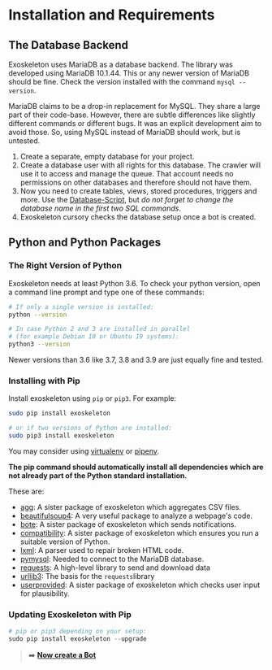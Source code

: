 # Installation and Requirements

## The Database Backend

Exoskeleton uses MariaDB as a database backend. The library was developed using MariaDB 10.1.44. This or any newer version of MariaDB should be fine. Check the version installed with the command `mysql --version`.

MariaDB claims to be a drop-in replacement for MySQL. They share a large part of their code-base. However, there are subtle differences like slightly different commands or different bugs. It was an explicit development aim to avoid those. So, using MySQL instead of MariaDB should work, but is untested.


1. Create a separate, empty database for your project.
1. Create a database user with all rights for this database. The crawler will use it to access and manage the queue. That account needs no permissions on other databases and therefore should not have them.
1. Now you need to create tables, views, stored procedures, triggers and more. Use the [Database-Script](https://github.com/RuedigerVoigt/exoskeleton/tree/master/Database-Scripts), but *do not forget to change the database name in the first two SQL commands*.
1. Exoskeleton cursory checks the database setup once a bot is created.



## Python and Python Packages

### The Right Version of Python

Exoskeleton needs at least Python 3.6. To check your python version, open a command line prompt and type one of these commands:
```bash
# If only a single version is installed:
python --version

# In case Python 2 and 3 are installed in parallel
# (for example Debian 10 or Ubuntu 19 systems):
python3 --version
```

Newer versions than 3.6 like 3.7, 3.8 and 3.9 are just equally fine and tested.

### Installing with Pip

Install exoskeleton using `pip` or `pip3`. For example:
```bash
sudo pip install exoskeleton

# or if two versions of Python are installed:
sudo pip3 install exoskeleton
```

You may consider using [virtualenv](https://virtualenv.pypa.io/en/latest/ "Documentation") or [pipenv](https://pypi.org/project/pipenv/).

**The pip command should automatically install all dependencies which are not already part of the Python standard installation.**

These are:

* [agg](https://github.com/RuedigerVoigt/agg): A sister package of exoskeleton which aggregates CSV files.
* [beautifulsoup4](https://www.crummy.com/software/BeautifulSoup/ "beautiful soup project homepage"): A very useful package to analyze a webpage's code.
* [bote](https://github.com/RuedigerVoigt/bote): A sister package of exoskeleton which sends notifications.
* [compatibility](https://github.com/RuedigerVoigt/compatibility): A sister package of exoskeleton which ensures you run a suitable version of Python.
* [lxml](https://lxml.de/): A parser used to repair broken HTML code.
* [pymysql](https://github.com/PyMySQL/PyMySQL): Needed to connect to the MariaDB database.
* [requests](https://requests.readthedocs.io/en/master/): A high-level library to send and download data
* [urllib3](https://urllib3.readthedocs.io/en/latest/): The basis for the `requests`library
* [userprovided](https://github.com/RuedigerVoigt/userprovided): A sister package of exoskeleton which checks user input for plausibility.


### Updating Exoskeleton with Pip

```python
# pip or pip3 depending on your setup:
sudo pip install exoskeleton --upgrade
```



> :arrow_right: **[Now create a Bot](create-a-bot.md)**
